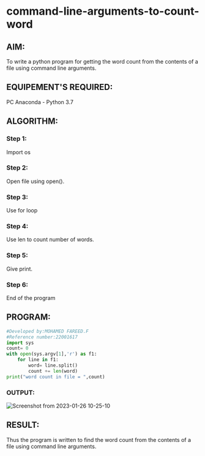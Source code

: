 # command-line-arguments-to-count-word
## AIM:
To write a python program for getting the word count from the contents of a file using command line arguments.
## EQUIPEMENT'S REQUIRED: 
PC
Anaconda - Python 3.7
## ALGORITHM: 
### Step 1:
Import os
### Step 2: 
Open file using open().
### Step 3: 
Use for loop
### Step 4:  
Use len to count number of words.
### Step 5: 
Give print.
### Step 6: 
End of the program
## PROGRAM:
```python
#Developed by:MOHAMED FAREED.F
#Reference number:22001617
import sys
count= 0
with open(sys.argv[1],'r') as f1:
    for line in f1:
        word= line.split()
        count += len(word)
print("word count in file = ",count)
```
### OUTPUT:
![Screenshot from 2023-01-26 10-25-10](https://user-images.githubusercontent.com/121412904/214801126-871a87c1-15bc-4b72-ae0a-b0cca816006b.png)
## RESULT:
Thus the program is written to find the word count from the contents of a file using command line arguments.
